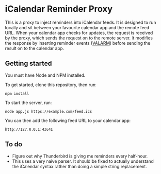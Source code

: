 # iCalendar Reminder Proxy

This is a proxy to inject reminders into iCalendar feeds. It is designed to run
locally and sit between your favourite calendar app and the remote feed URL.
When your calendar app checks for updates, the request is received by the proxy,
which sends the request on to the remote server. It modifies the response by
inserting reminder events
([VALARM](https://tools.ietf.org/html/rfc5545#section-3.6.6)) before sending the
result on to the calendar app.

## Getting started

You must have Node and NPM installed.

To get started, clone this repository, then run:

    npm install

To start the server, run:

    node app.js https://example.com/feed.ics

You can then add the following feed URL to your calendar app:

    http://127.0.0.1:43641

## To do

* Figure out why Thunderbird is giving me reminders every half-hour.
* This uses a very naive parser. It should be fixed to actually understand the
  iCalendar syntax rather than doing a simple string replacement.
